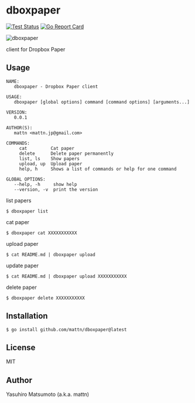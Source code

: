 # dboxpaper

[![Test Status](https://github.com/mattn/dboxpaper/workflows/test/badge.svg?branch=master)](https://github.com/mattn/dboxpaper/actions?workflow=test)
[![Go Report Card](https://goreportcard.com/badge/github.com/mattn/dboxpaper)](https://goreportcard.com/report/github.com/mattn/dboxpaper)

![dboxpaper](https://raw.githubusercontent.com/mattn/dboxpaper/master/dboxpaper-logo256.png)

client for Dropbox Paper

## Usage

```
NAME:
   dboxpaper - Dropbox Paper client

USAGE:
   dboxpaper [global options] command [command options] [arguments...]
   
VERSION:
   0.0.1
   
AUTHOR(S):
   mattn <mattn.jp@gmail.com> 
   
COMMANDS:
     cat         Cat paper
     delete      Delete paper permanently
     list, ls    Show papers
     upload, up  Upload paper
     help, h     Shows a list of commands or help for one command

GLOBAL OPTIONS:
   --help, -h     show help
   --version, -v  print the version
```

list papers

```
$ dboxpaper list
```

cat paper

```
$ dboxpaper cat XXXXXXXXXXX
```

upload paper

```
$ cat README.md | dboxpaper upload
```

update paper

```
$ cat README.md | dboxpaper upload XXXXXXXXXXX
```

delete paper

```
$ dboxpaper delete XXXXXXXXXXX
```

## Installation

```
$ go install github.com/mattn/dboxpaper@latest
```

## License

MIT

## Author

Yasuhiro Matsumoto (a.k.a. mattn)
